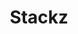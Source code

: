---
pid: mx106
title: Stackz
location_transcription: Malcolm X
coordinates: "[-75.225529341387, 39.952465912673]"
zipcode: '19143'
gen_neighborhood: West Philadelphia
neighborhood: University City
outside_phl: 
age: '28'
age_range: 20-29
instagram: 
image_file_name: mx_106.jpg
proposal_transcription: Mural/Billboard of me (Stackz) -> true resident contributed
  to neighborhood
topic: Person
topic_summary: '0'
type: Mural,Billboard
keywords_other: self, me, resident
credit: Stackz
image_labels: 
twitter: 
facebook: 
permalink: "/monuments/mx106/"
layout: item-page
---